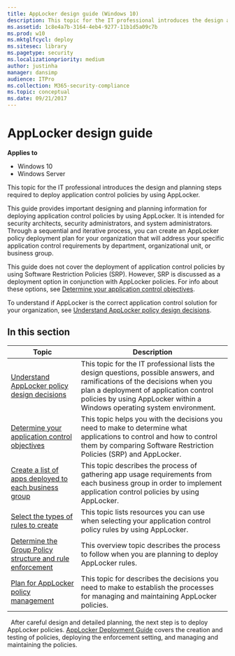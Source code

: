 ```yaml
---
title: AppLocker design guide (Windows 10)
description: This topic for the IT professional introduces the design and planning steps required to deploy application control policies by using AppLocker.
ms.assetid: 1c8e4a7b-3164-4eb4-9277-11b1d5a09c7b
ms.prod: w10
ms.mktglfcycl: deploy
ms.sitesec: library
ms.pagetype: security
ms.localizationpriority: medium
author: justinha
manager: dansimp
audience: ITPro
ms.collection: M365-security-compliance
ms.topic: conceptual
ms.date: 09/21/2017
---
```


# AppLocker design guide

**Applies to**
 -   Windows 10 
 -   Windows Server

This topic for the IT professional introduces the design and planning steps required to deploy application control policies by using AppLocker.

This guide provides important designing and planning information for deploying application control policies by using AppLocker. It is intended for security architects, security administrators, and system administrators. Through a sequential and iterative process, you can create an AppLocker policy deployment plan for your organization that will address your specific application control requirements by department, organizational unit, or business group.

This guide does not cover the deployment of application control policies by using Software Restriction Policies (SRP). However, SRP is discussed as a deployment option in conjunction with AppLocker policies. For info about these options, see [Determine your application control objectives](determine-your-application-control-objectives.md).

To understand if AppLocker is the correct application control solution for your organization, see [Understand AppLocker policy design decisions](understand-applocker-policy-design-decisions.md).
## In this section

| Topic | Description |
| - | - |
| [Understand AppLocker policy design decisions](understand-applocker-policy-design-decisions.md) | This topic for the IT professional lists the design questions, possible answers, and ramifications of the decisions when you plan a deployment of application control policies by using AppLocker within a Windows operating system environment. |
| [Determine your application control objectives](determine-your-application-control-objectives.md) | This topic helps you with the decisions you need to make to determine what applications to control and how to control them by comparing Software Restriction Policies (SRP) and AppLocker. |
| [Create a list of apps deployed to each business group](create-list-of-applications-deployed-to-each-business-group.md) | This topic describes the process of gathering app usage requirements from each business group in order to implement application control policies by using AppLocker. |
| [Select the types of rules to create](select-types-of-rules-to-create.md) | This topic lists resources you can use when selecting your application control policy rules by using AppLocker. |
| [Determine the Group Policy structure and rule enforcement](determine-group-policy-structure-and-rule-enforcement.md) | This overview topic describes the process to follow when you are planning to deploy AppLocker rules. |
| [Plan for AppLocker policy management](plan-for-applocker-policy-management.md) | This topic for describes the decisions you need to make to establish the processes for managing and maintaining AppLocker policies. |

 
After careful design and detailed planning, the next step is to deploy AppLocker policies. [AppLocker Deployment Guide](applocker-policies-deployment-guide.md) covers the creation and testing of policies, deploying the enforcement setting, and managing and maintaining the policies.
 